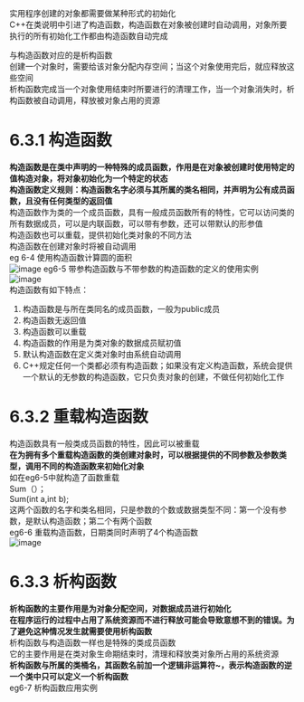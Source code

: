 实用程序创建的对象都需要做某种形式的初始化  
C++在类说明中引进了构造函数，构造函数在对象被创建时自动调用，对象所要执行的所有初始化工作都由构造函数自动完成  

与构造函数对应的是析构函数  
创建一个对象时，需要给该对象分配内存空间；当这个对象使用完后，就应释放这些空间  
析构函数完成当一个对象使用结束时所要进行的清理工作，当一个对象消失时，析构函数被自动调用，释放被对象占用的资源  
# 6.3.1 构造函数
**构造函数是在类中声明的一种特殊的成员函数，作用是在对象被创建时使用特定的值构造对象，将对象初始化为一个特定的状态**  
**构造函数定义规则：构造函数名字必须与其所属的类名相同，并声明为公有成员函数，且没有任何类型的返回值**  
构造函数作为类的一个成员函数，具有一般成员函数所有的特性，它可以访问类的所有数据成员，可以是内联函数，可以带有参数，还可以带默认的形参值  
构造函数也可以重载，提供初始化类对象的不同方法  
构造函数在创建对象时将被自动调用  
eg 6-4 使用构造函数计算圆的面积  
![image](https://user-images.githubusercontent.com/77609544/112724800-fc1ed700-8f4f-11eb-9a24-b5199865e4c0.png)
eg6-5 带参构造函数与不带参数的构造函数的定义的使用实例  
![image](https://user-images.githubusercontent.com/77609544/112846728-eee12400-90d8-11eb-9411-8f392aa61d90.png)  
构造函数有如下特点：  
1. 构造函数是与所在类同名的成员函数，一般为public成员
2. 构造函数无返回值
3. 构造函数可以重载
4. 构造函数的作用是为类对象的数据成员赋初值
5. 默认构造函数在定义类对象时由系统自动调用
6. C++规定任何一个类都必须有构造函数；如果没有定义构造函数，系统会提供一个默认的无参数的构造函数，它只负责对象的创建，不做任何初始化工作  
# 6.3.2 重载构造函数
构造函数具有一般类成员函数的特性，因此可以被重载  
**在为拥有多个重载构造函数的类创建对象时，可以根据提供的不同参数及参数类型，调用不同的构造函数来初始化对象**  
如在eg6-5中就构造了函数重载  
Sum（）；  
Sum(int a,int b);  
这两个函数的名字和类名相同，只是参数的个数或数据类型不同：第一个没有参数，是默认构造函数；第二个有两个函数  
eg6-6 重载构造函数，日期类同时声明了4个构造函数  
![image](https://user-images.githubusercontent.com/77609544/112849975-2c937c00-90dc-11eb-87ed-fb9db1aa0b81.png)
# 6.3.3 析构函数
**析构函数的主要作用是为对象分配空间，对数据成员进行初始化**  
**在程序运行的过程中占用了系统资源而不进行释放可能会导致意想不到的错误。为了避免这种情况发生就需要使用析构函数**  
析构函数与构造函数一样也是特殊的类成员函数  
它的主要作用是在类对象生命期结束时，清理和释放类对象所占用的系统资源  
**析构函数与所属的类桶名，其函数名前加一个逻辑非运算符~，表示构造函数的逆**  
**一个类中只可以定义一个析构函数**  
eg6-7 析构函数应用实例

